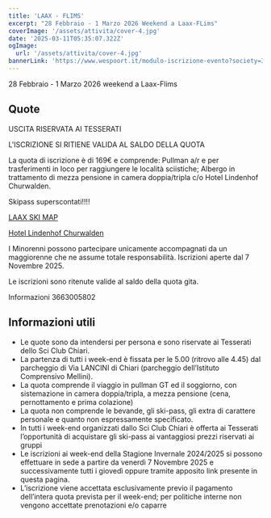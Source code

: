 ```yaml
---
title: 'LAAX - FLIMS'
excerpt: "28 Febbraio - 1 Marzo 2026 Weekend a Laax-FLims"
coverImage: '/assets/attivita/cover-4.jpg'
date: '2025-03-11T05:35:07.322Z'
ogImage:
  url: '/assets/attivita/cover-4.jpg'
bannerLink: 'https://www.wespoort.it/modulo-iscrizione-evento?society=32ad6a1a-5c52-4665-bf58-5623afdcfb98&event=3569055e-e717-44db-a890-44e3a5b2f468'  
---
```


28 Febbraio - 1 Marzo 2026 weekend a Laax-Flims

## Quote

USCITA RISERVATA AI TESSERATI

L'ISCRIZIONE SI RITIENE VALIDA AL SALDO DELLA QUOTA

La quota di iscrizione è di 169€ e comprende:
Pullman a/r e per trasferimenti in loco per raggiungere le località sciistiche;
Albergo in trattamento di mezza pensione in camera doppia/tripla c/o Hotel Lindenhof Churwalden.

Skipass superscontati!!!!

[LAAX SKI MAP](https://www.skiresort.it/comprensorio-sciistico/laaxflimsfalera/mappa-piste/)

[Hotel Lindenhof Churwalden](https://www.lindenhofchurwalden.ch/)

I Minorenni possono partecipare unicamente accompagnati da un maggiorenne che ne assume totale
responsabilità. Iscrizioni aperte dal 7 Novembre 2025.
 
Le iscrizioni sono ritenute valide al saldo della quota gita.

Informazioni 3663005802



## Informazioni utili

- Le quote sono da intendersi per persona e sono riservate ai Tesserati dello Sci Club Chiari.  
- La partenza di tutti i week-end è fissata per le 5.00 (ritrovo alle 4.45) dal parcheggio di Via LANCINI di Chiari (parcheggio dell’Istituto Comprensivo Mellini).  
- La quota comprende il viaggio in pullman GT ed il soggiorno, con sistemazione in camera doppia/tripla, a mezza pensione (cena, pernottamento e prima colazione)  
- La quota non comprende le bevande, gli ski-pass, gli extra di carattere personale e quanto non espressamente specificato.  
- In tutti i week-end organizzati dallo Sci Club Chiari è offerta ai Tesserati l’opportunità di acquistare gli ski-pass ai vantaggiosi prezzi riservati ai gruppi
- Le iscrizioni ai week-end della Stagione Invernale 2024/2025 si possono effettuare in sede a partire da venerdì 7 Novembre 2025 e successivamente tutti i giovedì oppure tramite apposito link presente in questa pagina.
- L’iscrizione viene accettata esclusivamente previo il pagamento dell’intera quota prevista per il week-end; per politiche interne non vengono accettate prenotazioni e/o caparre

